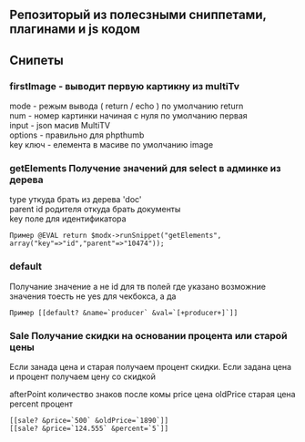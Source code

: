 ## Репозиторый из полесзными сниппетами, плагинами и js кодом


## Снипеты

### firstImage - выводит первую картикну из multiTv
   
   mode  - режым вывода ( return / echo ) по умолчанию return  
   num  - номер картинки начиная с нуля по умолчанию первая  
   input -    json масив MultiTV  
   options -  правильно для phpthumb  
   key ключ -  елемента в масиве по умолчанию image  
   
### getElements Получение значений для select в админке из дерева
   
type уткуда брать из дерева 'doc'  
parent id родителя откуда брать документы  
key поле для идентификатора   
   
    Пример @EVAL return $modx->runSnippet("getElements", array("key"=>"id","parent"=>"10474"));
    
### default
Получание значение а не id для тв полей где указано возможние значения
тоесть не yes для чекбокса, а да
    
    Пример [[default? &name=`producer` &val=`[+producer+]`]]

    
### Sale   Получание скидки на основании процента или старой цены
Если занада цена и старая получаем процент скидки.
Если задана цена и процент получаем цену со скидкой

afterPoint количество знаков после комы
price  цена
oldPrice  старая цена
percent  процент

    [[sale? &price=`500` &oldPrice=`1890`]]
    [[sale? &price=`124.555` &percent=`5`]]